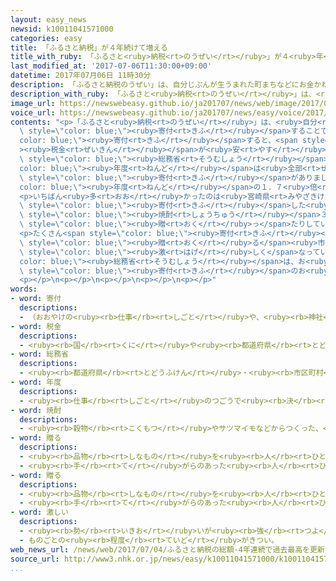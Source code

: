 ```yaml
---
layout: easy_news
newsid: k10011041571000
categories: easy
title: 「ふるさと納税」が４年続けて増える
title_with_ruby: 「ふるさと<ruby>納税<rt>のうぜい</rt></ruby>」が４<ruby>年<rt>ねん</rt></ruby><ruby>続<rt>つづ</rt></ruby>けて<ruby>増<rt>ふ</rt></ruby>える
last_modified_at: '2017-07-06T11:30:00+09:00'
datetime: 2017年07月06日 11時30分
description: 「ふるさと納税のうぜい」は、自分じぶんが生うまれた町まちなどにお金かねを寄付きふすることです。
description_with_ruby: 「ふるさと<ruby>納税<rt>のうぜい</rt></ruby>」は、<ruby>自分<rt>じぶん</rt></ruby>が<ruby>生<rt>う</rt></ruby>まれた<ruby>町<rt>まち</rt></ruby>などにお<ruby>金<rt>かね</rt></ruby>を<ruby>寄付<rt>きふ</rt></ruby>することです。
image_url: https://newswebeasy.github.io/ja201707/news/web/image/2017/07/06/k10011041571000.jpg
voice_url: https://newswebeasy.github.io/ja201707/news/easy/voice/2017/07/06/k10011041571000.mp3
contents: "<p>「ふるさと<ruby>納税<rt>のうぜい</rt></ruby>」は、<ruby>自分<rt>じぶん</rt></ruby>が<ruby>生<rt>う</rt></ruby>まれた<ruby>町<rt>まち</rt></ruby>などにお<ruby>金<rt>かね</rt></ruby>を<span\
  \ style=\"color: blue;\"><ruby>寄付<rt>きふ</rt></ruby></span>することです。<span style=\"\
  color: blue;\"><ruby>寄付<rt>きふ</rt></ruby></span>すると、<span style=\"color: blue;\"\
  ><ruby>税金<rt>ぜいきん</rt></ruby></span>が<ruby>安<rt>やす</rt></ruby>くなります。</p>\n<p><span\
  \ style=\"color: blue;\"><ruby>総務省<rt>そうむしょう</rt></ruby></span>によると、２０１６<span style=\"\
  color: blue;\"><ruby>年度<rt>ねんど</rt></ruby></span>は<ruby>全部<rt>ぜんぶ</rt></ruby>で２８４４<ruby>億<rt>おく</rt></ruby><ruby>円<rt>えん</rt></ruby><ruby>以上<rt>いじょう</rt></ruby>の<span\
  \ style=\"color: blue;\"><ruby>寄付<rt>きふ</rt></ruby></span>がありました。２０１５<span style=\"\
  color: blue;\"><ruby>年度<rt>ねんど</rt></ruby></span>の１．７<ruby>倍<rt>ばい</rt></ruby>で、４<ruby>年<rt>ねん</rt></ruby><ruby>続<rt>つづ</rt></ruby>けて<ruby>増<rt>ふ</rt></ruby>えました。</p>\n\
  <p>いちばん<ruby>多<rt>おお</rt></ruby>かったのは<ruby>宮崎県<rt>みやざきけん</rt></ruby><ruby>都城市<rt>みやこのじょうし</rt></ruby>で、７３<ruby>億<rt>おく</rt></ruby>３３００<ruby>万<rt>まん</rt></ruby><ruby>円<rt>えん</rt></ruby>でした。<ruby>都城市<rt>みやこのじょうし</rt></ruby>は、１００<ruby>万<rt>まん</rt></ruby><ruby>円<rt>えん</rt></ruby>を<span\
  \ style=\"color: blue;\"><ruby>寄付<rt>きふ</rt></ruby></span>した<ruby>人<rt>ひと</rt></ruby>に<span\
  \ style=\"color: blue;\"><ruby>焼酎<rt>しょうちゅう</rt></ruby></span>３６５<ruby>本<rt>ほん</rt></ruby>のお<ruby>礼<rt>れい</rt></ruby>を<span\
  \ style=\"color: blue;\"><ruby>贈<rt>おく</rt></ruby>っ</span>たりしていました。<ruby>次<rt>つぎ</rt></ruby>は<ruby>長野県<rt>ながのけん</rt></ruby><ruby>伊那市<rt>いなし</rt></ruby>で７２<ruby>億<rt>おく</rt></ruby>５００<ruby>万<rt>まん</rt></ruby><ruby>円<rt>えん</rt></ruby>、その<ruby>次<rt>つぎ</rt></ruby>は<ruby>静岡県<rt>しずおかけん</rt></ruby><ruby>焼津市<rt>やいづし</rt></ruby>で５１<ruby>億<rt>おく</rt></ruby>２１００<ruby>万<rt>まん</rt></ruby><ruby>円<rt>えん</rt></ruby>でした。</p>\n\
  <p>たくさん<span style=\"color: blue;\"><ruby>寄付<rt>きふ</rt></ruby></span>してもらいたいと<ruby>考<rt>かんが</rt></ruby>えて、お<ruby>礼<rt>れい</rt></ruby>に<ruby>値段<rt>ねだん</rt></ruby>が<ruby>高<rt>たか</rt></ruby>い<ruby>品物<rt>しなもの</rt></ruby>を<span\
  \ style=\"color: blue;\"><ruby>贈<rt>おく</rt></ruby>る</span><ruby>市<rt>し</rt></ruby>や<ruby>町<rt>まち</rt></ruby>などもあります。<ruby>競争<rt>きょうそう</rt></ruby>が<span\
  \ style=\"color: blue;\"><ruby>激<rt>はげ</rt></ruby>しく</span>なっているため、<span style=\"\
  color: blue;\"><ruby>総務省<rt>そうむしょう</rt></ruby></span>は、お<ruby>礼<rt>れい</rt></ruby>の<ruby>品物<rt>しなもの</rt></ruby>の<ruby>値段<rt>ねだん</rt></ruby>は<span\
  \ style=\"color: blue;\"><ruby>寄付<rt>きふ</rt></ruby></span>のお<ruby>金<rt>かね</rt></ruby>の３０%<ruby>以下<rt>いか</rt></ruby>にするように<ruby>言<rt>い</rt></ruby>っています。</p>\n\
  <p></p>\n<p></p>\n<p></p>\n<p></p>\n<p></p>"
words:
- word: 寄付
  descriptions:
  - （おおやけの<ruby><rb>仕事</rb><rt>しごと</rt></ruby>や、<ruby><rb>神社</rb><rt>じんじゃ</rt></ruby>・<ruby><rb>寺</rb><rt>てら</rt></ruby>・<ruby><rb>団体</rb><rt>だんたい</rt></ruby>などの<ruby><rb>仕事</rb><rt>しごと</rt></ruby>を<ruby><rb>助</rb><rt>たす</rt></ruby>けるために）お<ruby><rb>金</rb><rt>かね</rt></ruby>や<ruby><rb>品物</rb><rt>しなもの</rt></ruby>を<ruby><rb>出</rb><rt>だ</rt></ruby>すこと。
- word: 税金
  descriptions:
  - <ruby><rb>国</rb><rt>くに</rt></ruby>や<ruby><rb>都道府県</rb><rt>とどうふけん</rt></ruby>、<ruby><rb>市町村</rb><rt>しちょうそん</rt></ruby>が、そこに<ruby><rb>住</rb><rt>す</rt></ruby>んでいる<ruby><rb>人</rb><rt>ひと</rt></ruby>から<ruby><rb>集</rb><rt>あつ</rt></ruby>めるお<ruby><rb>金</rb><rt>かね</rt></ruby>。
- word: 総務省
  descriptions:
  - <ruby><rb>都道府県</rb><rt>とどうふけん</rt></ruby>・<ruby><rb>市区町村</rb><rt>しくちょうそん</rt></ruby>などの<ruby><rb>地方自治体</rb><rt>ちほうじちたい</rt></ruby>や<ruby><rb>選挙</rb><rt>せんきょ</rt></ruby>の<ruby><rb>世話</rb><rt>せわ</rt></ruby>、<ruby><rb>郵便</rb><rt>ゆうびん</rt></ruby>・<ruby><rb>郵便貯金</rb><rt>ゆうびんちょきん</rt></ruby>・<ruby><rb>簡易保険</rb><rt>かんいほけん</rt></ruby>・<ruby><rb>電気通信</rb><rt>でんきつうしん</rt></ruby>などについての<ruby><rb>仕事</rb><rt>しごと</rt></ruby>をする、<ruby><rb>国</rb><rt>くに</rt></ruby>の<ruby><rb>役所</rb><rt>やくしょ</rt></ruby>。
- word: 年度
  descriptions:
  - <ruby><rb>仕事</rb><rt>しごと</rt></ruby>のつごうで<ruby><rb>決</rb><rt>き</rt></ruby>めた<ruby><rb>一年</rb><rt>いちねん</rt></ruby>の<ruby><rb>期間</rb><rt>きかん</rt></ruby>。ふつう<ruby><rb>四月</rb><rt>しがつ</rt></ruby><ruby><rb>一日</rb><rt>ついたち</rt></ruby>に<ruby><rb>始</rb><rt>はじ</rt></ruby>まり、<ruby><rb>翌年</rb><rt>よくねん</rt></ruby>の<ruby><rb>三月三十一日</rb><rt>さんがつさんじゅういちにち</rt></ruby>に<ruby><rb>終</rb><rt>お</rt></ruby>わる。
- word: 焼酎
  descriptions:
  - <ruby><rb>穀物</rb><rt>こくもつ</rt></ruby>やサツマイモなどからつくった、<ruby><rb>強</rb><rt>つよ</rt></ruby>い<ruby><rb>酒</rb><rt>さけ</rt></ruby>。
- word: 贈る
  descriptions:
  - <ruby><rb>品物</rb><rt>しなもの</rt></ruby>を<ruby><rb>人</rb><rt>ひと</rt></ruby>にあげる。プレゼントする。
  - <ruby><rb>手</rb><rt>て</rt></ruby>がらのあった<ruby><rb>人</rb><rt>ひと</rt></ruby>に、<ruby><rb>位</rb><rt>くらい</rt></ruby>やくんしょうなどをあたえる。
- word: 贈る
  descriptions:
  - <ruby><rb>品物</rb><rt>しなもの</rt></ruby>を<ruby><rb>人</rb><rt>ひと</rt></ruby>にあげる。プレゼントする。
  - <ruby><rb>手</rb><rt>て</rt></ruby>がらのあった<ruby><rb>人</rb><rt>ひと</rt></ruby>に、<ruby><rb>位</rb><rt>くらい</rt></ruby>やくんしょうなどをあたえる。
- word: 激しい
  descriptions:
  - <ruby><rb>勢</rb><rt>いきお</rt></ruby>いが<ruby><rb>強</rb><rt>つよ</rt></ruby>い。
  - ものごとの<ruby><rb>程度</rb><rt>ていど</rt></ruby>がきつい。
web_news_url: /news/web/2017/07/04/ふるさと納税の総額-4年連続で過去最高を更新/
source_url: http://www3.nhk.or.jp/news/easy/k10011041571000/k10011041571000.html
...
```

